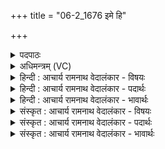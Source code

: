 +++
title = "06-2_1676 इमे हि"

+++
<details><summary>पदपाठः</summary>

इ꣣मे꣢। हि। ते꣣। ब्रह्मकृ꣡तः꣢। ब्र꣣ह्म। कृ꣡तः꣢꣯। सु꣣ते꣢। स꣡चा꣢꣯। म꣡धौ꣢꣯। न। म꣡क्षः꣢꣯। आ꣡स꣢꣯ते। इ꣡न्द्रे꣢꣯। का꣡म꣢꣯म्। ज꣣रिता꣡रः꣢। व꣣सूय꣡वः꣢। र꣡थे꣢꣯। न। पा꣡द꣢꣯म्। आ। द꣣धुः। १६७६।
</details>

<details><summary>अधिमन्त्रम् (VC)</summary>

- इन्द्रः
- वसिष्ठो मैत्रावरुणिः
- बार्हतः प्रगाथः (विषमा बृहती, समा सतोबृहती)
- पञ्चमः
</details>

<details><summary>हिन्दी : आचार्य रामनाथ वेदालंकार - विषयः</summary>

अगले मन्त्र में परमात्मा की उपासना का विषय है।
</details>

<details><summary>हिन्दी : आचार्य रामनाथ वेदालंकार - पदार्थः</summary>

पदार्थान्वय -  हे जगदीश्वर ! (इमे हि) ये (ते) तेरे लिए (ब्रह्मकृतः) स्तोत्र-पाठ करनेवाले उपासक (सुते) उपासना-यज्ञ में (सचा) एक साथ मिलकर (आसते) बैठे हुए हैं, (मधौ न) शहद के छत्ते पर जैसे (मक्षः) मधु-मक्खियाँ (सचा) मिलकर (आसते) बैठी होती हैं। (वसूयवः) अध्यात्म धन के इच्छुक (जरितारः) स्तोता गण (इन्द्रे) परमैश्वर्यशाली तुझ जगदीश्वर में (कामम्) अपनी अभिलाषा को (आदधुः) रखे हुए हैं, संजोये हुए हैं, (वसूयवः) भौतिक धन के इच्छुक लोग (रथे न) जैसे रथ में (पादम्) अपना पैर रखते हैं ॥२॥ यहाँ उपमालङ्कार है ॥२॥
</details>

<details><summary>हिन्दी : आचार्य रामनाथ वेदालंकार - भावार्थः</summary>

भावार्थ -  मधु बनानेवाली मधुमक्खियाँ जैसे मधु के छत्ते पर बैठती हैं,वैसे ही उपासना करनेवाले लोग उपासनागृह में बैठते हैं और जैसे भौतिक धन-धान्य आदि अन्य स्थान से लाने के इच्छुक लोग रथ में अपना पैर रखते हैं,वैसे ही सत्य,अहिंसा,योगैश्वर्य आदि के अभिलाषी लोग परमात्मा में अपनी कामना को रख देते हैं ॥२॥
</details>

<details><summary>संस्कृत : आचार्य रामनाथ वेदालंकार - विषयः</summary>

अथ परमात्मोपासनाविषयमाह।
</details>

<details><summary>संस्कृत : आचार्य रामनाथ वेदालंकार - पदार्थः</summary>

पदार्थान्वय -  हे जगदीश ! (इमे हि) एते खलु (ते) तुभ्यम् (ब्रह्मकृतः) स्तोत्रपाठकर्तारः उपासकाः (सुते) उपासनायज्ञे (सचा) संभूय (आसते) उपविशन्ति, (मधौ न मक्षः) मधुमक्षिका यथा मधुगोलके तिष्ठन्ति। (वसूयवः) अध्यात्मधनेच्छुकाः (जरितारः) स्तोतारः (इन्द्रे) परमैश्वर्यशालिनि जगदीश्वरे त्वयि (कामम्) अभिलाषम् (आदधुः) आदधति, (वसूयवः) भौतिकधनाभिलाषिणो जनाः (रथे न) रथे यथा (पादम्) चरणम् आदधति ॥२॥२ अत्रोपमालङ्कारः ॥२॥
</details>

<details><summary>संस्कृत : आचार्य रामनाथ वेदालंकार - भावार्थः</summary>

भावार्थ -  मधुकृतो मधुमक्षिका यथा मधुगोलके तिष्ठन्ति तथैवोपासनाकर्तारो जना उपासनागृहे तिष्ठन्ति। यथा च भौतिकं धनधान्यादिकं स्थानान्तरादानेतुकामा जना रथे स्वपादं निदधति तथैव सत्याहिंसायोगैश्वर्यादिकामा जनाः परमात्मनि स्वकाममादधति ॥२॥
</details>